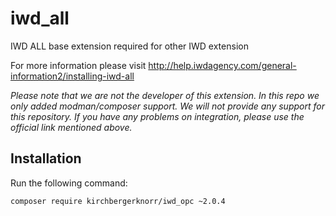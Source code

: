 iwd_all
=================================

IWD ALL base extension required for other IWD extension

For more information please visit http://help.iwdagency.com/general-information2/installing-iwd-all

*Please note that we are not the developer of this extension. In this repo we only added modman/composer support. We will not provide any support for this repository. If you have any problems on integration, please use the official link mentioned above.*


Installation
------------

Run the following command:

```
composer require kirchbergerknorr/iwd_opc ~2.0.4
```
